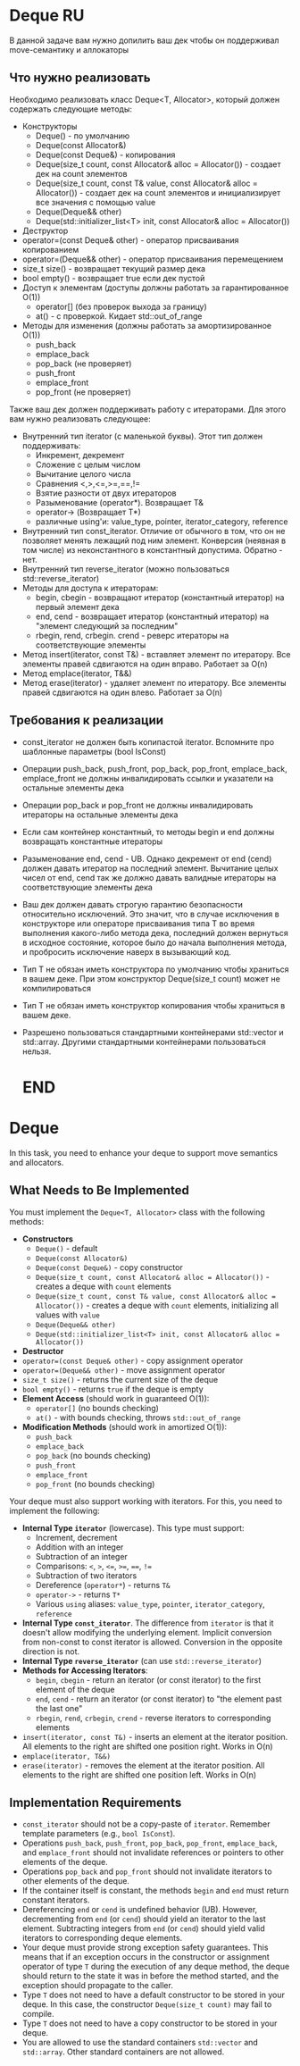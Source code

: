 # Deque RU

В данной задаче вам нужно допилить ваш дек чтобы он поддерживал move-семантику и аллокаторы

## Что нужно реализовать

Необходимо реализовать класс Deque<T, Allocator>, который должен содержать следующие методы:

- Конструкторы
  - Deque() - по умолчанию
  - Deque(const Allocator&)
  - Deque(const Deque&) - копирования
  - Deque(size_t count, const Allocator& alloc = Allocator()) - создает дек на count элементов
  - Deque(size_t count, const T& value, const Allocator& alloc = Allocator()) - создает дек на count элементов и инициализирует все значения с помощью value
  - Deque(Deque&& other)
  - Deque(std::initializer_list\<T\> init, const Allocator& alloc = Allocator())
- Деструктор
- operator=(const Deque& other) - оператор присваивания копированием
- operator=(Deque&& other) - оператор присваивания перемещением
- size_t size() - возвращает текущий размер дека
- bool empty() - возвращает true если дек пустой
- Доступ к элементам (доступы должны работать за гарантированное O(1))
  - operator[] (без проверок выхода за границу)
  - at() - с проверкой. Кидает std::out_of_range
- Методы для изменения (должны работать за амортизированное O(1))
  - push_back
  - emplace_back
  - pop_back (не проверяет)
  - push_front
  - emplace_front
  - pop_front (не проверяет)

Также ваш дек должен поддерживать работу с итераторами. Для этого вам нужно реализовать следующее:

- Внутренний тип iterator (с маленькой буквы). Этот тип должен поддерживать:
  - Инкремент, декремент
  - Сложение с целым числом
  - Вычитание целого числа
  - Сравнения <,>,<=,>=,==,!=
  - Взятие разности от двух итераторов
  - Разыменование (operator*). Возвращает T&
  - operator-> (Возвращает T*)
  - различные using'и: value_type, pointer, iterator_category, reference
- Внутренний тип const_iterator. Отличие от обычного в том, что он не позволяет менять лежащий под ним элемент. Конверсия (неявная в том числе) из неконстантного в константный допустима. Обратно - нет.
- Внутренний тип reverse_iterator (можно пользоваться std::reverse_iterator)
- Методы для доступа к итераторам:
  - begin, cbegin - возвращают итератор (константный итератор) на первый элемент дека
  - end, cend - возвращает итератор (константный итератор) на "элемент следующий за последним"
  - rbegin, rend, crbegin. crend - реверс итераторы на соответствующие элементы
- Метод insert(iterator, const T&) - вставляет элемент по итератору. Все элементы правей сдвигаются на один вправо. Работает за O(n)
- Метод emplace(iterator, T&&)
- Метод erase(iterator) - удаляет элемент по итератору. Все элементы правей сдвигаются на один влево. Работает за O(n)

## Требования к реализации

- const_iterator не должен быть копипастой iterator. Вспомните про шаблонные параметры (bool IsConst)
- Операции push_back, push_front, pop_back, pop_front, emplace_back, emplace_front не должны инвалидировать ссылки и указатели на остальные элементы дека
- Операции pop_back и pop_front не должны инвалидировать итераторы на остальные элементы дека
- Если сам контейнер константный, то методы begin и end должны возвращать константные итераторы
- Разыменование end, cend - UB. Однако декремент от end (cend) должен давать итератор на последний элемент. Вычитание целых чисел от end, cend так же должно давать валидные итераторы на соответствующие элементы дека
- Ваш дек должен давать строгую гарантию безопасности относительно исключений. Это значит, что в случае исключения в конструкторе или операторе присваивания типа T во время выполнения какого-либо метода дека, последний должен вернуться в исходное состояние, которое было до начала выполнения метода, и пробросить исключение наверх в вызывающий код.
- Тип T не обязан иметь конструктора по умолчанию чтобы храниться в вашем деке. При этом конструктор Deque(size_t count) может не компилироваться
- Тип T не обязан иметь конструктор копирования чтобы храниться в вашем деке.
- Разрешено пользоваться стандартными контейнерами std::vector и std::array. Другими стандартными контейнерами пользоваться нельзя.

  # END
# Deque

In this task, you need to enhance your deque to support move semantics and allocators.

## What Needs to Be Implemented

You must implement the `Deque<T, Allocator>` class with the following methods:

- **Constructors**
  - `Deque()` - default
  - `Deque(const Allocator&)`
  - `Deque(const Deque&)` - copy constructor
  - `Deque(size_t count, const Allocator& alloc = Allocator())` - creates a deque with `count` elements
  - `Deque(size_t count, const T& value, const Allocator& alloc = Allocator())` - creates a deque with `count` elements, initializing all values with `value`
  - `Deque(Deque&& other)`
  - `Deque(std::initializer_list<T> init, const Allocator& alloc = Allocator())`
- **Destructor**
- `operator=(const Deque& other)` - copy assignment operator
- `operator=(Deque&& other)` - move assignment operator
- `size_t size()` - returns the current size of the deque
- `bool empty()` - returns `true` if the deque is empty
- **Element Access** (should work in guaranteed O(1)):
  - `operator[]` (no bounds checking)
  - `at()` - with bounds checking, throws `std::out_of_range`
- **Modification Methods** (should work in amortized O(1)):
  - `push_back`
  - `emplace_back`
  - `pop_back` (no bounds checking)
  - `push_front`
  - `emplace_front`
  - `pop_front` (no bounds checking)

Your deque must also support working with iterators. For this, you need to implement the following:

- **Internal Type `iterator`** (lowercase). This type must support:
  - Increment, decrement
  - Addition with an integer
  - Subtraction of an integer
  - Comparisons: `<`, `>`, `<=`, `>=`, `==`, `!=`
  - Subtraction of two iterators
  - Dereference (`operator*`) - returns `T&`
  - `operator->` - returns `T*`
  - Various `using` aliases: `value_type`, `pointer`, `iterator_category`, `reference`
- **Internal Type `const_iterator`**. The difference from `iterator` is that it doesn't allow modifying the underlying element. Implicit conversion from non-const to const iterator is allowed. Conversion in the opposite direction is not.
- **Internal Type `reverse_iterator`** (can use `std::reverse_iterator`)
- **Methods for Accessing Iterators**:
  - `begin`, `cbegin` - return an iterator (or const iterator) to the first element of the deque
  - `end`, `cend` - return an iterator (or const iterator) to "the element past the last one"
  - `rbegin`, `rend`, `crbegin`, `crend` - reverse iterators to corresponding elements
- `insert(iterator, const T&)` - inserts an element at the iterator position. All elements to the right are shifted one position right. Works in O(n)
- `emplace(iterator, T&&)`
- `erase(iterator)` - removes the element at the iterator position. All elements to the right are shifted one position left. Works in O(n)

## Implementation Requirements

- `const_iterator` should not be a copy-paste of `iterator`. Remember template parameters (e.g., `bool IsConst`).
- Operations `push_back`, `push_front`, `pop_back`, `pop_front`, `emplace_back`, and `emplace_front` should not invalidate references or pointers to other elements of the deque.
- Operations `pop_back` and `pop_front` should not invalidate iterators to other elements of the deque.
- If the container itself is constant, the methods `begin` and `end` must return constant iterators.
- Dereferencing `end` or `cend` is undefined behavior (UB). However, decrementing from `end` (or `cend`) should yield an iterator to the last element. Subtracting integers from `end` (or `cend`) should yield valid iterators to corresponding deque elements.
- Your deque must provide strong exception safety guarantees. This means that if an exception occurs in the constructor or assignment operator of type `T` during the execution of any deque method, the deque should return to the state it was in before the method started, and the exception should propagate to the caller.
- Type `T` does not need to have a default constructor to be stored in your deque. In this case, the constructor `Deque(size_t count)` may fail to compile.
- Type `T` does not need to have a copy constructor to be stored in your deque.
- You are allowed to use the standard containers `std::vector` and `std::array`. Other standard containers are not allowed.
